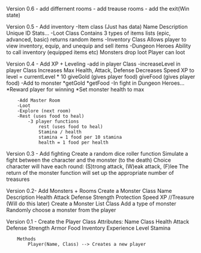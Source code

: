 Version 0.6 - add differnent rooms
	- add treause rooms
	- add the exit(Win state)

Version 0.5 - Add inventory
	-Item class
		(Just has data)
		Name
		Description
		Unique ID
		Stats...
	-Loot Class
		Contains 3 types of items lists (epic, advanced, basic)
		returns random items
	-Inventory Class
		Allows player to view inventory, equip, and unequip and sell items
	-Dungeon Heroes
		Ability to call inventory (equipped items etc)
		Monsters drop loot
		Player can loot

Version 0.4 - Add XP + Leveling
		-add in player Class
		-increaseLevel in player Class
			Increases Max Health, Attack, Defense
			Decreases Speed
			XP to level = currentLevel * 10
			giveGold (gives player food)
			giveFood (gives player food)
		-Add to monster
			*getGold
			*getFood
		-In fight in Dungeon Heroes...
			*Reward player for winning
			*Set monster health to max
			
	    -Add Master Room
		-Loot
		-Explore (next room)
		-Rest (uses food to heal)
			-3 player functions
				rest (uses food to heal)
				Stamina / health
				stamina = 1 food per 10 stamina
				health = 1 food per health

Version 0.3 - Add fighting
	Create a random dice roller function
	Simulate a fight between the character and the monster (to the death)
		Choice character will have each round:
			(S)trong attack, (W)eak attack, (F)lee
		The return of the monster function will set up the appropriate number of treasures



Version 0.2-
	Add Monsters + Rooms
		Create a Monster Class
			Name
			Description
			Health
			Attack
			Defense
			Strength
			Protection
			Speed
			XP
			//Treasure (Will do this later)
		Create a Monster List Class
			Add a type of monster
			Randomly choose a monster from the player


Version 0.1 - 
	Create the Player Class
		Attributes:
			Name
			Class
			Health
			Attack
			Defense
			Strength
			Armor
			Food
			Inventory
			Experience
			Level
			Stamina

		Methods
			Player(Name, Class) --> Creates a new player
			